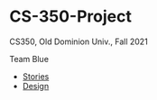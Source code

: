 # CS-350-Project

CS350, Old Dominion Univ., Fall 2021

Team Blue

* [Stories](https://trello.com/b/xxVlr0wZ/cs-350-board)
* [Design](https://docs.google.com/document/d/1I2jV0N-Tk8rieWrMca09r3Cp5-NEhowWREILKKeF5Eg/edit#)
